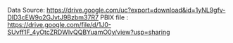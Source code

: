 Data Source: https://drive.google.com/uc?export=download&id=1yNL9gfv-DlD3cEW9o2GJvtJ9Bzbm37R7
PBIX file : https://drive.google.com/file/d/1J0-SUvff1F_4yOtcZRDWlvQQBYuamO0y/view?usp=sharing
